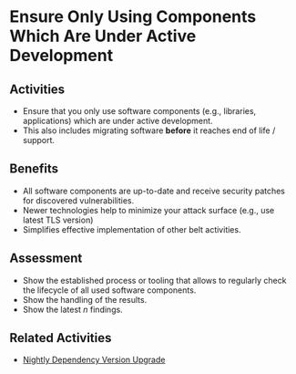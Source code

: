 # Ensure Only Using Components Which Are Under Active Development

## Activities

- Ensure that you only use software components (e.g., libraries, applications) which are under active development.
- This also includes migrating software **before** it reaches end of life / support.

## Benefits

- All software components are up-to-date and receive security patches for discovered vulnerabilities.
- Newer technologies help to minimize your attack surface (e.g., use latest TLS version)
- Simplifies effective implementation of other belt activities.

## Assessment

- Show the established process or tooling that allows to regularly check the lifecycle of all used software components.
- Show the handling of the results.
- Show the latest *n* findings.

## Related Activities

- [Nightly Dependency Version Upgrade](nightly-dependency-version-upgrade.md)

